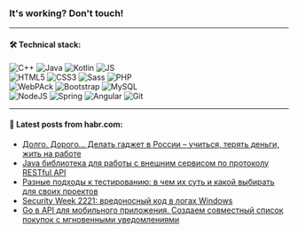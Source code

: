 ### It's working? Don't touch!

---

#### 🛠️ Technical stack:

![C++](https://img.shields.io/badge/C++-informational?logo=c%2B%2B&style=flat&logoColor=white&color=9C033A)
![Java](https://img.shields.io/badge/Java-informational?logo=java&style=flat&logoColor=white&color=007396)
![Kotlin](https://img.shields.io/badge/Kotlin-informational?logo=Kotlin&style=flat&logoColor=white&color=0095D5)
![JS](https://img.shields.io/badge/JS-informational?logo=javaScript&style=flat&logoColor=black&color=F7Df1E) <br>
![HTML5](https://img.shields.io/badge/HTML5-informational?logo=html5&style=flat&logoColor=white&color=E34F26)
![CSS3](https://img.shields.io/badge/CSS3-informational?logo=css3&style=flat&logoColor=white&color=157286)
![Sass](https://img.shields.io/badge/Saas-informational?logo=sass&style=flat&logoColor=white&color=hotpink)
![PHP](https://img.shields.io/badge/PHP-informational?logo=php&style=flat&logoColor=white&color=777BB4) <br>
![WebPAck](https://img.shields.io/badge/WebPack-informational?logo=webPack&style=flat&logoColor=white&color=FF6F00)
![Bootstrap](https://img.shields.io/badge/Bootstrap-informational?logo=Bootstrap&style=flat&logoColor=white&color=7952B3)
![MySQL](https://img.shields.io/badge/MySQL-informational?logo=MySQL&style=flat&logoColor=white&color=00f) <br>
![NodeJS](https://img.shields.io/badge/NodeJS-informational?logo=node.js&style=flat&logoColor=white&color=43853D)
![Spring](https://img.shields.io/badge/Spring-informational?logo=Spring&style=flat&logoColor=white&color=0A9EDC)
![Angular](https://img.shields.io/badge/Vue-informational?logo=vue.js&style=flat&logoColor=white&color=red)
![Git](https://img.shields.io/badge/Git-informational?logo=git&style=flat&logoColor=white&color=darkorange)

___

#### 💬 Latest posts from habr.com:

<!-- BLOG-POST-LIST:START -->
- [Долго. Дорого… Делать гаджет в России – учиться, терять деньги, жить на работе](https://habr.com/ru/post/667406/?utm_source=habrahabr&utm_medium=rss&utm_campaign=667406)
- [Java библиотека для работы с внешним сервисом по протоколу RESTful API](https://habr.com/ru/post/666990/?utm_source=habrahabr&utm_medium=rss&utm_campaign=666990)
- [Разные подходы к тестированию: в чем их суть и какой выбирать для своих проектов](https://habr.com/ru/post/665260/?utm_source=habrahabr&utm_medium=rss&utm_campaign=665260)
- [Security Week 2221: вредоносный код в логах Windows](https://habr.com/ru/post/667354/?utm_source=habrahabr&utm_medium=rss&utm_campaign=667354)
- [Go в API для мобильного приложения. Создаем совместный список покупок с мгновенными уведомлениями](https://habr.com/ru/post/667308/?utm_source=habrahabr&utm_medium=rss&utm_campaign=667308)
<!-- BLOG-POST-LIST:END -->
